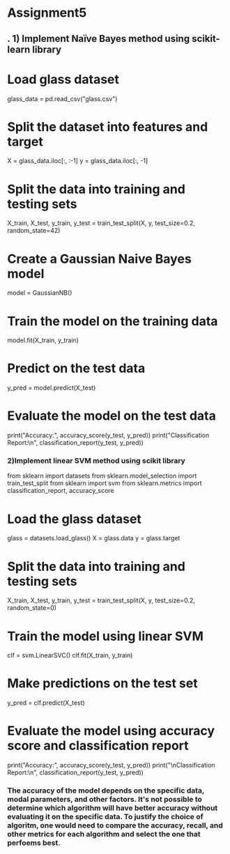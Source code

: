 # Assignment5
## . 1) Implement Naïve Bayes method using scikit-learn library
     
# Load glass dataset
glass_data = pd.read_csv("glass.csv")

# Split the dataset into features and target
X = glass_data.iloc[:, :-1]
y = glass_data.iloc[:, -1]

# Split the data into training and testing sets
X_train, X_test, y_train, y_test = train_test_split(X, y, test_size=0.2, random_state=42)

# Create a Gaussian Naive Bayes model
model = GaussianNB()

# Train the model on the training data
model.fit(X_train, y_train)

# Predict on the test data
y_pred = model.predict(X_test)

# Evaluate the model on the test data
print("Accuracy:", accuracy_score(y_test, y_pred))
print("Classification Report:\n", classification_report(y_test, y_pred))




### 2)Implement linear SVM method using scikit library
from sklearn import datasets
from sklearn.model_selection import train_test_split
from sklearn import svm
from sklearn.metrics import classification_report, accuracy_score

# Load the glass dataset
glass = datasets.load_glass()
X = glass.data
y = glass.target

# Split the data into training and testing sets
X_train, X_test, y_train, y_test = train_test_split(X, y, test_size=0.2, random_state=0)

# Train the model using linear SVM
clf = svm.LinearSVC()
clf.fit(X_train, y_train)

# Make predictions on the test set
y_pred = clf.predict(X_test)

# Evaluate the model using accuracy score and classification report
print("Accuracy:", accuracy_score(y_test, y_pred))
print("\nClassification Report:\n", classification_report(y_test, y_pred))

### The accuracy of the model depends on the specific data, modal parameters, and other factors. It's not possible to determine which algorithm will have better accuracy without evaluating it on the specific data. To justify the choice of algoritm, one would need to compare the accuracy, recall, and other metrics for each algorithm and select the one that perfoems best.
